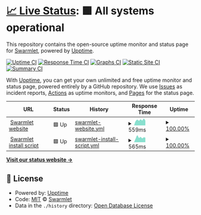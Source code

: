# [📈 Live Status](https://status.swarmlet.dev): <!--live status--> **🟩 All systems operational**

This repository contains the open-source uptime monitor and status page for [Swarmlet](https://swarmlet.dev), powered by [Upptime](https://github.com/upptime/upptime).

[![Uptime CI](https://github.com/koj-co/upptime/workflows/Uptime%20CI/badge.svg)](https://github.com/koj-co/upptime/actions?query=workflow%3A%22Uptime+CI%22)
[![Response Time CI](https://github.com/koj-co/upptime/workflows/Response%20Time%20CI/badge.svg)](https://github.com/koj-co/upptime/actions?query=workflow%3A%22Response+Time+CI%22)
[![Graphs CI](https://github.com/koj-co/upptime/workflows/Graphs%20CI/badge.svg)](https://github.com/koj-co/upptime/actions?query=workflow%3A%22Graphs+CI%22)
[![Static Site CI](https://github.com/koj-co/upptime/workflows/Static%20Site%20CI/badge.svg)](https://github.com/koj-co/upptime/actions?query=workflow%3A%22Static+Site+CI%22)
[![Summary CI](https://github.com/koj-co/upptime/workflows/Summary%20CI/badge.svg)](https://github.com/koj-co/upptime/actions?query=workflow%3A%22Summary+CI%22)

With [Upptime](https://upptime.js.org), you can get your own unlimited and free uptime monitor and status page, powered entirely by a GitHub repository. We use [Issues](https://github.com/swarmlet/swarmlet/issues) as incident reports, [Actions](https://github.com/swarmlet/swarmlet/actions) as uptime monitors, and [Pages](https://status.swarmlet.dev) for the status page.

<!--start: status pages-->
<!-- This summary is generated by Upptime (https://github.com/upptime/upptime) -->
<!-- Do not edit this manually, your changes will be overwritten -->
<!-- prettier-ignore -->
| URL | Status | History | Response Time | Uptime |
| --- | ------ | ------- | ------------- | ------ |
| <img alt="" src="https://favicons.githubusercontent.com/swarmlet.dev" height="13"> [Swarmlet website](https://swarmlet.dev) | 🟩 Up | [swarmlet-website.yml](https://github.com/swarmlet/swarmlet-statuspage/commits/HEAD/history/swarmlet-website.yml) | <details><summary><img alt="Response time graph" src="./graphs/swarmlet-website/response-time-week.png" height="20"> 559ms</summary><br><a href="https://status.swarmlet.dev/history/swarmlet-website"><img alt="Response time 580" src="https://img.shields.io/endpoint?url=https%3A%2F%2Fraw.githubusercontent.com%2Fswarmlet%2Fswarmlet-statuspage%2FHEAD%2Fapi%2Fswarmlet-website%2Fresponse-time.json"></a><br><a href="https://status.swarmlet.dev/history/swarmlet-website"><img alt="24-hour response time 498" src="https://img.shields.io/endpoint?url=https%3A%2F%2Fraw.githubusercontent.com%2Fswarmlet%2Fswarmlet-statuspage%2FHEAD%2Fapi%2Fswarmlet-website%2Fresponse-time-day.json"></a><br><a href="https://status.swarmlet.dev/history/swarmlet-website"><img alt="7-day response time 559" src="https://img.shields.io/endpoint?url=https%3A%2F%2Fraw.githubusercontent.com%2Fswarmlet%2Fswarmlet-statuspage%2FHEAD%2Fapi%2Fswarmlet-website%2Fresponse-time-week.json"></a><br><a href="https://status.swarmlet.dev/history/swarmlet-website"><img alt="30-day response time 583" src="https://img.shields.io/endpoint?url=https%3A%2F%2Fraw.githubusercontent.com%2Fswarmlet%2Fswarmlet-statuspage%2FHEAD%2Fapi%2Fswarmlet-website%2Fresponse-time-month.json"></a><br><a href="https://status.swarmlet.dev/history/swarmlet-website"><img alt="1-year response time 580" src="https://img.shields.io/endpoint?url=https%3A%2F%2Fraw.githubusercontent.com%2Fswarmlet%2Fswarmlet-statuspage%2FHEAD%2Fapi%2Fswarmlet-website%2Fresponse-time-year.json"></a></details> | <details><summary><a href="https://status.swarmlet.dev/history/swarmlet-website">100.00%</a></summary><a href="https://status.swarmlet.dev/history/swarmlet-website"><img alt="All-time uptime 100.00%" src="https://img.shields.io/endpoint?url=https%3A%2F%2Fraw.githubusercontent.com%2Fswarmlet%2Fswarmlet-statuspage%2FHEAD%2Fapi%2Fswarmlet-website%2Fuptime.json"></a><br><a href="https://status.swarmlet.dev/history/swarmlet-website"><img alt="24-hour uptime 100.00%" src="https://img.shields.io/endpoint?url=https%3A%2F%2Fraw.githubusercontent.com%2Fswarmlet%2Fswarmlet-statuspage%2FHEAD%2Fapi%2Fswarmlet-website%2Fuptime-day.json"></a><br><a href="https://status.swarmlet.dev/history/swarmlet-website"><img alt="7-day uptime 100.00%" src="https://img.shields.io/endpoint?url=https%3A%2F%2Fraw.githubusercontent.com%2Fswarmlet%2Fswarmlet-statuspage%2FHEAD%2Fapi%2Fswarmlet-website%2Fuptime-week.json"></a><br><a href="https://status.swarmlet.dev/history/swarmlet-website"><img alt="30-day uptime 100.00%" src="https://img.shields.io/endpoint?url=https%3A%2F%2Fraw.githubusercontent.com%2Fswarmlet%2Fswarmlet-statuspage%2FHEAD%2Fapi%2Fswarmlet-website%2Fuptime-month.json"></a><br><a href="https://status.swarmlet.dev/history/swarmlet-website"><img alt="1-year uptime 100.00%" src="https://img.shields.io/endpoint?url=https%3A%2F%2Fraw.githubusercontent.com%2Fswarmlet%2Fswarmlet-statuspage%2FHEAD%2Fapi%2Fswarmlet-website%2Fuptime-year.json"></a></details>
| <img alt="" src="https://favicons.githubusercontent.com/get.swarmlet.dev" height="13"> [Swarmlet install script](https://get.swarmlet.dev) | 🟩 Up | [swarmlet-install-script.yml](https://github.com/swarmlet/swarmlet-statuspage/commits/HEAD/history/swarmlet-install-script.yml) | <details><summary><img alt="Response time graph" src="./graphs/swarmlet-install-script/response-time-week.png" height="20"> 565ms</summary><br><a href="https://status.swarmlet.dev/history/swarmlet-install-script"><img alt="Response time 656" src="https://img.shields.io/endpoint?url=https%3A%2F%2Fraw.githubusercontent.com%2Fswarmlet%2Fswarmlet-statuspage%2FHEAD%2Fapi%2Fswarmlet-install-script%2Fresponse-time.json"></a><br><a href="https://status.swarmlet.dev/history/swarmlet-install-script"><img alt="24-hour response time 539" src="https://img.shields.io/endpoint?url=https%3A%2F%2Fraw.githubusercontent.com%2Fswarmlet%2Fswarmlet-statuspage%2FHEAD%2Fapi%2Fswarmlet-install-script%2Fresponse-time-day.json"></a><br><a href="https://status.swarmlet.dev/history/swarmlet-install-script"><img alt="7-day response time 565" src="https://img.shields.io/endpoint?url=https%3A%2F%2Fraw.githubusercontent.com%2Fswarmlet%2Fswarmlet-statuspage%2FHEAD%2Fapi%2Fswarmlet-install-script%2Fresponse-time-week.json"></a><br><a href="https://status.swarmlet.dev/history/swarmlet-install-script"><img alt="30-day response time 557" src="https://img.shields.io/endpoint?url=https%3A%2F%2Fraw.githubusercontent.com%2Fswarmlet%2Fswarmlet-statuspage%2FHEAD%2Fapi%2Fswarmlet-install-script%2Fresponse-time-month.json"></a><br><a href="https://status.swarmlet.dev/history/swarmlet-install-script"><img alt="1-year response time 656" src="https://img.shields.io/endpoint?url=https%3A%2F%2Fraw.githubusercontent.com%2Fswarmlet%2Fswarmlet-statuspage%2FHEAD%2Fapi%2Fswarmlet-install-script%2Fresponse-time-year.json"></a></details> | <details><summary><a href="https://status.swarmlet.dev/history/swarmlet-install-script">100.00%</a></summary><a href="https://status.swarmlet.dev/history/swarmlet-install-script"><img alt="All-time uptime 99.99%" src="https://img.shields.io/endpoint?url=https%3A%2F%2Fraw.githubusercontent.com%2Fswarmlet%2Fswarmlet-statuspage%2FHEAD%2Fapi%2Fswarmlet-install-script%2Fuptime.json"></a><br><a href="https://status.swarmlet.dev/history/swarmlet-install-script"><img alt="24-hour uptime 100.00%" src="https://img.shields.io/endpoint?url=https%3A%2F%2Fraw.githubusercontent.com%2Fswarmlet%2Fswarmlet-statuspage%2FHEAD%2Fapi%2Fswarmlet-install-script%2Fuptime-day.json"></a><br><a href="https://status.swarmlet.dev/history/swarmlet-install-script"><img alt="7-day uptime 100.00%" src="https://img.shields.io/endpoint?url=https%3A%2F%2Fraw.githubusercontent.com%2Fswarmlet%2Fswarmlet-statuspage%2FHEAD%2Fapi%2Fswarmlet-install-script%2Fuptime-week.json"></a><br><a href="https://status.swarmlet.dev/history/swarmlet-install-script"><img alt="30-day uptime 100.00%" src="https://img.shields.io/endpoint?url=https%3A%2F%2Fraw.githubusercontent.com%2Fswarmlet%2Fswarmlet-statuspage%2FHEAD%2Fapi%2Fswarmlet-install-script%2Fuptime-month.json"></a><br><a href="https://status.swarmlet.dev/history/swarmlet-install-script"><img alt="1-year uptime 99.99%" src="https://img.shields.io/endpoint?url=https%3A%2F%2Fraw.githubusercontent.com%2Fswarmlet%2Fswarmlet-statuspage%2FHEAD%2Fapi%2Fswarmlet-install-script%2Fuptime-year.json"></a></details>

<!--end: status pages-->

[**Visit our status website →**](https://status.swarmlet.dev)

## 📄 License

- Powered by: [Upptime](https://github.com/upptime/upptime)
- Code: [MIT](./LICENSE) © [Swarmlet](https://swarmlet.dev)
- Data in the `./history` directory: [Open Database License](https://opendatacommons.org/licenses/odbl/1-0/)
